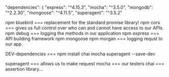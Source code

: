 "dependencies": {
  "express": "^4.15.3",
  "mocha": "^3.5.0",
  "mongodb": "^2.2.30",
  "mongoose": "^4.11.5",
  "superagent": "^3.5.2"

  npm bluebird === replacement for the standard promise library!
  npm cors === gives us full control over who can and cannot have access to our APIs.
  npm debug === logging the methods in our application
  npm express === API building framework
  npm mongoose
  npm morgan === logging requst to our app.

DEV-dependencies ===
npm install chai mocha superagent --save-dev

superagent === allows us to make request
mocha === our testers
chai === assertion library... 
